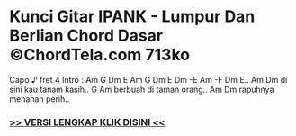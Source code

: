 
 # Kunci Gitar IPANK - Lumpur Dan Berlian Chord Dasar ©ChordTela.com 713ko


Capo ♪ fret 4 Intro : Am G Dm E Am G Dm E Dm -E Am -F Dm E.. Am Dm di sini kau tanam kasih.. G Am berbuah di taman orang.. Am Dm rapuhnya menahan perih..

###  <a href="https://shortlighzx.web.app?sq=Kunci Gitar IPANK - Lumpur Dan Berlian Chord Dasar ©ChordTela.com"> >> VERSI LENGKAP KLIK DISINI << </a>
